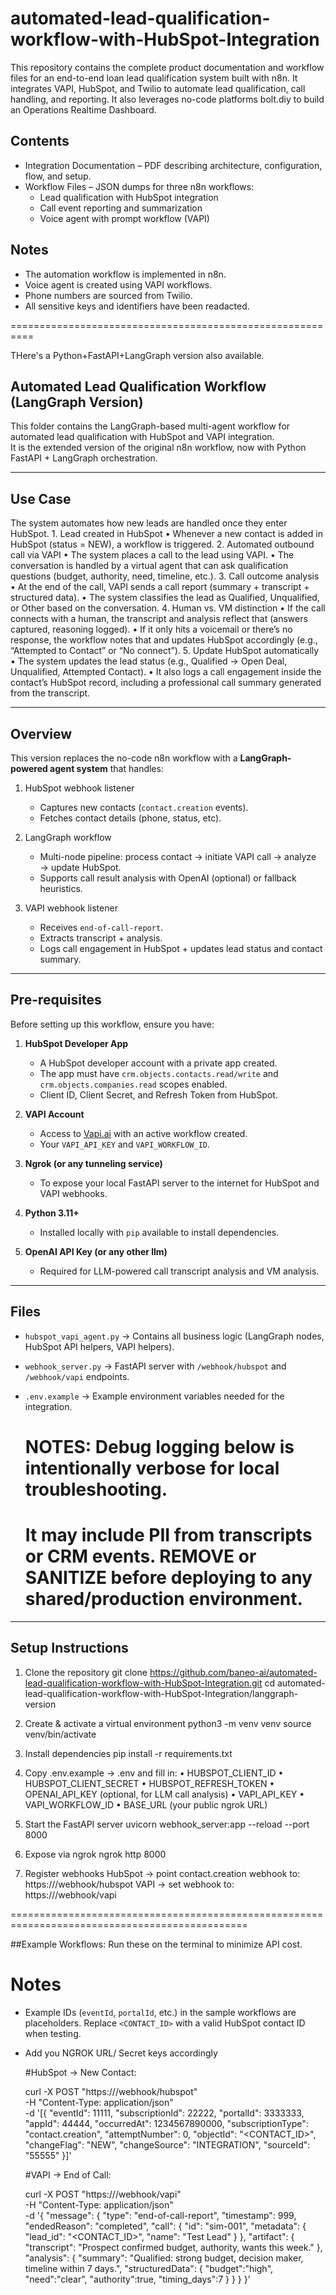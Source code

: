 # automated-lead-qualification-workflow-with-HubSpot-Integration
This repository contains the complete product documentation and workflow files for an end-to-end loan lead qualification system built with n8n. It integrates VAPI, HubSpot, and Twilio to automate lead qualification, call handling, and reporting. It also leverages no-code platforms bolt.diy to build an Operations Realtime Dashboard. 

## Contents
- Integration Documentation – PDF describing architecture, configuration, flow, and setup.
- Workflow Files – JSON dumps for three n8n workflows:
  - Lead qualification with HubSpot integration
  - Call event reporting and summarization
  - Voice agent with prompt workflow (VAPI)

## Notes
- The automation workflow is implemented in n8n.
- Voice agent is created using VAPI workflows.
- Phone numbers are sourced from Twilio.
- All sensitive keys and identifiers have been readacted.

==========================================================

THere's a Python+FastAPI+LangGraph version also available.

## Automated Lead Qualification Workflow (LangGraph Version)

This folder contains the LangGraph-based multi-agent workflow for automated lead qualification with HubSpot and VAPI integration.  
It is the extended version of the original n8n workflow, now with Python FastAPI + LangGraph orchestration.

---

## Use Case

The system automates how new leads are handled once they enter HubSpot.
	1.	Lead created in HubSpot
	    •	Whenever a new contact is added in HubSpot (status = NEW), a workflow is triggered.
	2.	Automated outbound call via VAPI
	    •	The system places a call to the lead using VAPI.
	    •	The conversation is handled by a virtual agent that can ask qualification questions (budget, authority, need, timeline, etc.).
	3.	Call outcome analysis
	    •	At the end of the call, VAPI sends a call report (summary + transcript + structured data).
	    •	The system classifies the lead as Qualified, Unqualified, or Other based on the conversation.
	4.	Human vs. VM distinction
	    •	If the call connects with a human, the transcript and analysis reflect that (answers captured, reasoning logged).
	    •	If it only hits a voicemail or there’s no response, the workflow notes that and updates HubSpot accordingly (e.g., “Attempted to Contact” or “No connect”).
	5.	Update HubSpot automatically
	    •	The system updates the lead status (e.g., Qualified → Open Deal, Unqualified, Attempted Contact).
	    •	It also logs a call engagement inside the contact’s HubSpot record, including a professional call summary generated from the transcript.

---

## Overview

This version replaces the no-code n8n workflow with a **LangGraph-powered agent system** that handles:

1. HubSpot webhook listener  
   - Captures new contacts (`contact.creation` events).  
   - Fetches contact details (phone, status, etc).  

2. LangGraph workflow  
   - Multi-node pipeline: process contact → initiate VAPI call → analyze → update HubSpot.  
   - Supports call result analysis with OpenAI (optional) or fallback heuristics.  

3. VAPI webhook listener  
   - Receives `end-of-call-report`.  
   - Extracts transcript + analysis.  
   - Logs call engagement in HubSpot + updates lead status and contact summary.  

---

## Pre-requisites

Before setting up this workflow, ensure you have:

1. **HubSpot Developer App**  
   - A HubSpot developer account with a private app created.  
   - The app must have `crm.objects.contacts.read/write` and `crm.objects.companies.read` scopes enabled.  
   - Client ID, Client Secret, and Refresh Token from HubSpot.  

2. **VAPI Account**  
   - Access to [Vapi.ai](https://vapi.ai) with an active workflow created.  
   - Your `VAPI_API_KEY` and `VAPI_WORKFLOW_ID`.  

3. **Ngrok (or any tunneling service)**  
   - To expose your local FastAPI server to the internet for HubSpot and VAPI webhooks.  

4. **Python 3.11+**  
   - Installed locally with `pip` available to install dependencies.  

5. **OpenAI API Key (or any other llm)**  
   - Required for LLM-powered call transcript analysis and VM analysis.  

---

## Files

- `hubspot_vapi_agent.py` → Contains all business logic (LangGraph nodes, HubSpot API helpers, VAPI helpers).  
- `webhook_server.py` → FastAPI server with `/webhook/hubspot` and `/webhook/vapi` endpoints.  
- `.env.example` → Example environment variables needed for the integration.  

	# NOTES: Debug logging below is intentionally verbose for local troubleshooting.
	# It may include PII from transcripts or CRM events. REMOVE or SANITIZE before deploying to any shared/production environment.

---

## Setup Instructions

1. Clone the repository
   git clone https://github.com/baneo-ai/automated-lead-qualification-workflow-with-HubSpot-Integration.git
   cd automated-lead-qualification-workflow-with-HubSpot-Integration/langgraph-version

2. Create & activate a virtual environment
   python3 -m venv venv
   source venv/bin/activate

3. Install dependencies
   pip install -r requirements.txt

4. Copy .env.example → .env and fill in:
	  •	HUBSPOT_CLIENT_ID
	  •	HUBSPOT_CLIENT_SECRET
	  •	HUBSPOT_REFRESH_TOKEN
	  •	OPENAI_API_KEY (optional, for LLM call analysis)
	  •	VAPI_API_KEY
	  •	VAPI_WORKFLOW_ID
	  •	BASE_URL (your public ngrok URL)

5. Start the FastAPI server
   uvicorn webhook_server:app --reload --port 8000

6. Expose via ngrok
   ngrok http 8000

7. Register webhooks
   HubSpot → point contact.creation webhook to: https://<your-ngrok-url>/webhook/hubspot
   VAPI → set webhook to: https://<your-ngrok-url>/webhook/vapi

===============================================================================================

##Example Workflows: Run these on the terminal to minimize API cost.

   # Notes
  - Example IDs (`eventId`, `portalId`, etc.) in the sample workflows are placeholders. Replace `<CONTACT_ID>` with a valid HubSpot contact ID when testing.  
  - Add you NGROK URL/ Secret keys accordingly

    #HubSpot → New Contact:

    curl -X POST "https://<ngrok-url>/webhook/hubspot" \
        -H "Content-Type: application/json" \
        -d '[{
          "eventId": 11111,
          "subscriptionId": 22222,
          "portalId": 3333333,
          "appId": 44444,
          "occurredAt": 1234567890000,
          "subscriptionType": "contact.creation",
          "attemptNumber": 0,
          "objectId": "<CONTACT_ID>",
          "changeFlag": "NEW",
          "changeSource": "INTEGRATION",
          "sourceId": "55555"
        }]'
    
    #VAPI → End of Call:

    curl -X POST "https://<ngrok-url>/webhook/vapi" \
        -H "Content-Type: application/json" \
        -d '{
          "message": {
            "type": "end-of-call-report",
            "timestamp": 999,
            "endedReason": "completed",
            "call": { "id": "sim-001", "metadata": { "lead_id": "<CONTACT_ID>", "name": "Test Lead" } },
            "artifact": { "transcript": "Prospect confirmed budget, authority, wants this week." },
            "analysis": {
              "summary": "Qualified: strong budget, decision maker, timeline within 7 days.",
              "structuredData": { "budget":"high", "need":"clear", "authority":true, "timing_days":7 }
            }
          }
        }'

